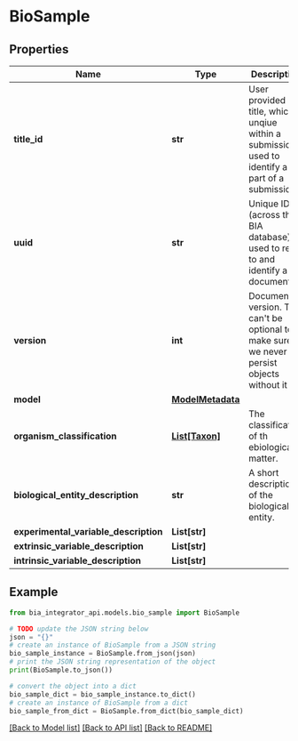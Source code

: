 # BioSample


## Properties

Name | Type | Description | Notes
------------ | ------------- | ------------- | -------------
**title_id** | **str** | User provided title, which is unqiue within a submission, used to identify a part of a submission. | 
**uuid** | **str** | Unique ID (across the BIA database) used to refer to and identify a document. | 
**version** | **int** | Document version. This can&#39;t be optional to make sure we never persist objects without it | 
**model** | [**ModelMetadata**](ModelMetadata.md) |  | [optional] 
**organism_classification** | [**List[Taxon]**](Taxon.md) | The classification of th ebiological matter. | 
**biological_entity_description** | **str** | A short description of the biological entity. | 
**experimental_variable_description** | **List[str]** |  | [optional] 
**extrinsic_variable_description** | **List[str]** |  | [optional] 
**intrinsic_variable_description** | **List[str]** |  | [optional] 

## Example

```python
from bia_integrator_api.models.bio_sample import BioSample

# TODO update the JSON string below
json = "{}"
# create an instance of BioSample from a JSON string
bio_sample_instance = BioSample.from_json(json)
# print the JSON string representation of the object
print(BioSample.to_json())

# convert the object into a dict
bio_sample_dict = bio_sample_instance.to_dict()
# create an instance of BioSample from a dict
bio_sample_from_dict = BioSample.from_dict(bio_sample_dict)
```
[[Back to Model list]](../README.md#documentation-for-models) [[Back to API list]](../README.md#documentation-for-api-endpoints) [[Back to README]](../README.md)


